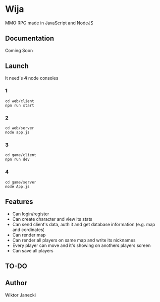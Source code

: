 # Wija

MMO RPG made in JavaScript and NodeJS


## Documentation

Coming Soon


## Launch

It need's **4** node consoles  
### 1   
`cd web/client`  
`npm run start`  
### 2  
`cd web/server`  
`node app.js`  
### 3  
`cd game/client`  
`npm run dev`  
### 4  
`cd game/server`  
`node App.js`  


## Features

* Can login/register
* Can create character and view its stats
* Can send client's data, auth it and get database information (e.g. map and cordinates)
* Can render map
* Can render all players on same map and write its nicknames
* Every player can move and it's showing on anothers players screen
* Can save all players


## TO-DO


## Author

Wiktor Janecki